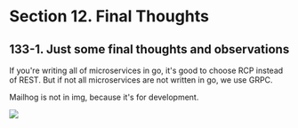 # Section 12. Final Thoughts

## 133-1. Just some final thoughts and observations
If you're writing all of microservices in go, it's good to choose RCP instead of REST. But if not all microservices are not written in go,
we use GRPC. 

Mailhog is not in img, because it's for development.

![](img/133-1-1.png)